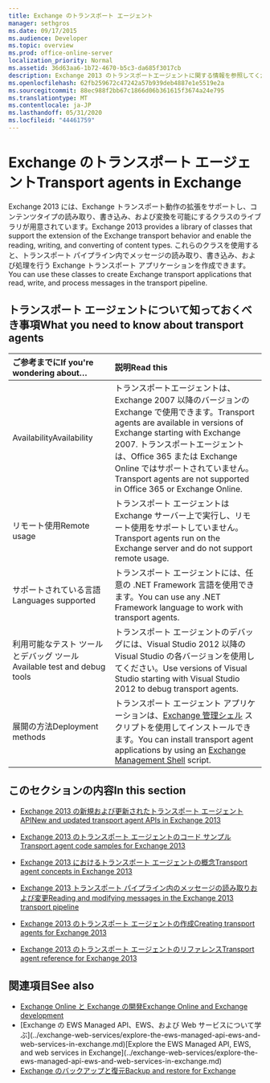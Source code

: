 ```yaml
---
title: Exchange のトランスポート エージェント
manager: sethgros
ms.date: 09/17/2015
ms.audience: Developer
ms.topic: overview
ms.prod: office-online-server
localization_priority: Normal
ms.assetid: 36d63aa6-1b72-4670-b5c3-da685f3017cb
description: Exchange 2013 のトランスポートエージェントに関する情報を参照してください。
ms.openlocfilehash: 62fb259672c47242a57b939deb4887e1e5519e2a
ms.sourcegitcommit: 88ec988f2bb67c1866d06b361615f3674a24e795
ms.translationtype: MT
ms.contentlocale: ja-JP
ms.lasthandoff: 05/31/2020
ms.locfileid: "44461759"
---
```

# <a name="transport-agents-in-exchange"></a><span data-ttu-id="cb3ff-103">Exchange のトランスポート エージェント</span><span class="sxs-lookup"><span data-stu-id="cb3ff-103">Transport agents in Exchange</span></span>
  
<span data-ttu-id="cb3ff-104">Exchange 2013 には、Exchange トランスポート動作の拡張をサポートし、コンテンツタイプの読み取り、書き込み、および変換を可能にするクラスのライブラリが用意されています。</span><span class="sxs-lookup"><span data-stu-id="cb3ff-104">Exchange 2013 provides a library of classes that support the extension of the Exchange transport behavior and enable the reading, writing, and converting of content types.</span></span> <span data-ttu-id="cb3ff-105">これらのクラスを使用すると、トランスポート パイプライン内でメッセージの読み取り、書き込み、および処理を行う Exchange トランスポート アプリケーションを作成できます。</span><span class="sxs-lookup"><span data-stu-id="cb3ff-105">You can use these classes to create Exchange transport applications that read, write, and process messages in the transport pipeline.</span></span>
  
## <a name="what-you-need-to-know-about-transport-agents"></a><span data-ttu-id="cb3ff-106">トランスポート エージェントについて知っておくべき事項</span><span class="sxs-lookup"><span data-stu-id="cb3ff-106">What you need to know about transport agents</span></span>

|<span data-ttu-id="cb3ff-107">ご参考までに</span><span class="sxs-lookup"><span data-stu-id="cb3ff-107">If you're wondering about…</span></span>|<span data-ttu-id="cb3ff-108">説明</span><span class="sxs-lookup"><span data-stu-id="cb3ff-108">Read this</span></span>|
|:-----|:-----|
|<span data-ttu-id="cb3ff-109">Availability</span><span class="sxs-lookup"><span data-stu-id="cb3ff-109">Availability</span></span>  <br/> |<span data-ttu-id="cb3ff-110">トランスポートエージェントは、Exchange 2007 以降のバージョンの Exchange で使用できます。</span><span class="sxs-lookup"><span data-stu-id="cb3ff-110">Transport agents are available in versions of Exchange starting with Exchange 2007.</span></span> <span data-ttu-id="cb3ff-111">トランスポートエージェントは、Office 365 または Exchange Online ではサポートされていません。</span><span class="sxs-lookup"><span data-stu-id="cb3ff-111">Transport agents are not supported in Office 365 or Exchange Online.</span></span>  <br/> |
|<span data-ttu-id="cb3ff-112">リモート使用</span><span class="sxs-lookup"><span data-stu-id="cb3ff-112">Remote usage</span></span>  <br/> |<span data-ttu-id="cb3ff-113">トランスポート エージェントは Exchange サーバー上で実行し、リモート使用をサポートしていません。</span><span class="sxs-lookup"><span data-stu-id="cb3ff-113">Transport agents run on the Exchange server and do not support remote usage.</span></span>  <br/> |
|<span data-ttu-id="cb3ff-114">サポートされている言語</span><span class="sxs-lookup"><span data-stu-id="cb3ff-114">Languages supported</span></span>  <br/> |<span data-ttu-id="cb3ff-115">トランスポート エージェントには、任意の .NET Framework 言語を使用できます。</span><span class="sxs-lookup"><span data-stu-id="cb3ff-115">You can use any .NET Framework language to work with transport agents.</span></span>  <br/> |
|<span data-ttu-id="cb3ff-116">利用可能なテスト ツールとデバッグ ツール</span><span class="sxs-lookup"><span data-stu-id="cb3ff-116">Available test and debug tools</span></span>  <br/> |<span data-ttu-id="cb3ff-117">トランスポート エージェントのデバッグには、Visual Studio 2012 以降の Visual Studio の各バージョンを使用してください。</span><span class="sxs-lookup"><span data-stu-id="cb3ff-117">Use versions of Visual Studio starting with Visual Studio 2012 to debug transport agents.</span></span>  <br/> |
|<span data-ttu-id="cb3ff-118">展開の方法</span><span class="sxs-lookup"><span data-stu-id="cb3ff-118">Deployment methods</span></span>  <br/> |<span data-ttu-id="cb3ff-119">トランスポート エージェント アプリケーションは、[Exchange 管理シェル](../management/exchange-management-shell.md) スクリプトを使用してインストールできます。</span><span class="sxs-lookup"><span data-stu-id="cb3ff-119">You can install transport agent applications by using an [Exchange Management Shell](../management/exchange-management-shell.md) script.</span></span>  <br/> |
   
## <a name="in-this-section"></a><span data-ttu-id="cb3ff-120">このセクションの内容</span><span class="sxs-lookup"><span data-stu-id="cb3ff-120">In this section</span></span>

- [<span data-ttu-id="cb3ff-121">Exchange 2013 の新規および更新されたトランスポート エージェント API</span><span class="sxs-lookup"><span data-stu-id="cb3ff-121">New and updated transport agent APIs in Exchange 2013</span></span>](new-and-updated-transport-agent-apis-in-exchange-2013.md)
    
- [<span data-ttu-id="cb3ff-122">Exchange 2013 のトランスポート エージェントのコード サンプル</span><span class="sxs-lookup"><span data-stu-id="cb3ff-122">Transport agent code samples for Exchange 2013</span></span>](transport-agent-code-samples-for-exchange-2013.md)
    
- [<span data-ttu-id="cb3ff-123">Exchange 2013 におけるトランスポート エージェントの概念</span><span class="sxs-lookup"><span data-stu-id="cb3ff-123">Transport agent concepts in Exchange 2013</span></span>](transport-agent-concepts-in-exchange-2013.md)
    
- [<span data-ttu-id="cb3ff-124">Exchange 2013 トランスポート パイプライン内のメッセージの読み取りおよび変更</span><span class="sxs-lookup"><span data-stu-id="cb3ff-124">Reading and modifying messages in the Exchange 2013 transport pipeline</span></span>](reading-and-modifying-messages-in-the-exchange-2013-transport-pipeline.md)
    
- [<span data-ttu-id="cb3ff-125">Exchange 2013 のトランスポート エージェントの作成</span><span class="sxs-lookup"><span data-stu-id="cb3ff-125">Creating transport agents for Exchange 2013</span></span>](creating-transport-agents-for-exchange-2013.md)
    
- [<span data-ttu-id="cb3ff-126">Exchange 2013 のトランスポート エージェントのリファレンス</span><span class="sxs-lookup"><span data-stu-id="cb3ff-126">Transport agent reference for Exchange 2013</span></span>](transport-agent-reference-for-exchange-2013.md)
    
## <a name="see-also"></a><span data-ttu-id="cb3ff-127">関連項目</span><span class="sxs-lookup"><span data-stu-id="cb3ff-127">See also</span></span>

- [<span data-ttu-id="cb3ff-128">Exchange Online と Exchange の開発</span><span class="sxs-lookup"><span data-stu-id="cb3ff-128">Exchange Online and Exchange development</span></span>](../exchange-server-development.md)    
- <span data-ttu-id="cb3ff-129">
  [Exchange の EWS Managed API、EWS、および Web サービスについて学ぶ](../exchange-web-services/explore-the-ews-managed-api-ews-and-web-services-in-exchange.md)</span><span class="sxs-lookup"><span data-stu-id="cb3ff-129">[Explore the EWS Managed API, EWS, and web services in Exchange](../exchange-web-services/explore-the-ews-managed-api-ews-and-web-services-in-exchange.md)</span></span>   
- [<span data-ttu-id="cb3ff-130">Exchange のバックアップと復元</span><span class="sxs-lookup"><span data-stu-id="cb3ff-130">Backup and restore for Exchange</span></span>](../backup-restore/backup-and-restore-for-exchange-2013.md) 
    

